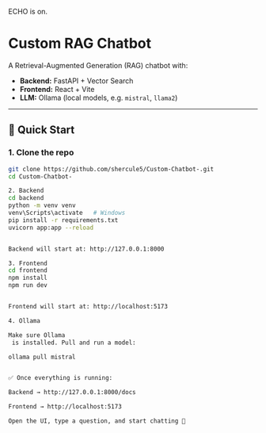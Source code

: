 ECHO is on.
# Custom RAG Chatbot

A Retrieval-Augmented Generation (RAG) chatbot with:
- **Backend:** FastAPI + Vector Search
- **Frontend:** React + Vite
- **LLM:** Ollama (local models, e.g. `mistral`, `llama2`)

---

## 🚀 Quick Start

### 1. Clone the repo
```bash
git clone https://github.com/shercule5/Custom-Chatbot-.git
cd Custom-Chatbot-

2. Backend
cd backend
python -m venv venv
venv\Scripts\activate   # Windows
pip install -r requirements.txt
uvicorn app:app --reload


Backend will start at: http://127.0.0.1:8000

3. Frontend
cd frontend
npm install
npm run dev


Frontend will start at: http://localhost:5173

4. Ollama

Make sure Ollama
 is installed. Pull and run a model:

ollama pull mistral


✅ Once everything is running:

Backend → http://127.0.0.1:8000/docs

Frontend → http://localhost:5173

Open the UI, type a question, and start chatting 🎉


